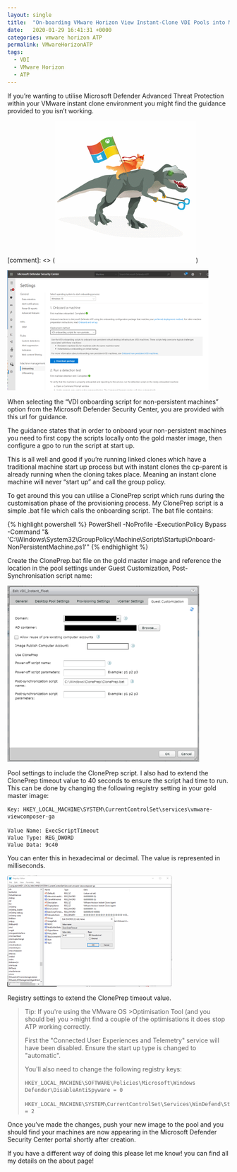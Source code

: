 ```yaml
---
layout: single
title:  "On-boarding VMware Horizon View Instant-Clone VDI Pools into Microsoft Defender Advanced Threat Protection."
date:   2020-01-29 16:41:31 +0000
categories: vmware horizon ATP
permalink: VMwareHorizonATP
tags:
  - VDI
  - VMware Horizon
  - ATP
---
```

If you’re wanting to utilise Microsoft Defender Advanced Threat Protection within your VMware instant clone environment you might find the guidance provided to you isn’t working.

[comment]: <> (![image-title-here](/assets/images/horizonatp/atpcat.gif))

![workflow](/assets/images/horizonatp/1.png)

When selecting the “VDI onboarding script for non-persistent machines” option from the Microsoft Defender Security Center, you are provided with this url for guidance.

The guidance states that in order to onboard your non-persistent machines you need to first copy the scripts locally onto the gold master image, then configure a gpo to run the script at start up.

This is all well and good if you’re running linked clones which have a traditional machine start up process but with instant clones the cp-parent is already running when the cloning takes place. Meaning an instant clone machine will never “start up” and call the group policy.

To get around this you can utilise a ClonePrep script which runs during the customisation phase of the provisioning process. My ClonePrep script is a simple .bat file which calls the onboarding script. The bat file contains:

{% highlight powershell %}
PowerShell -NoProfile -ExecutionPolicy Bypass -Command "& 'C:\Windows\System32\GroupPolicy\Machine\Scripts\Startup\Onboard-NonPersistentMachine.ps1'"
{% endhighlight %}

Create the ClonePrep.bat file on the gold master image and reference the location in the pool settings under Guest Customization, Post-Synchronisation script name:

![workflow](/assets/images/horizonatp/2.png)

Pool settings to include the ClonePrep script.
I also had to extend the ClonePrep timeout value to 40 seconds to ensure the script had time to run. This can be done by changing the following registry setting in your gold master image:

```
Key: HKEY_LOCAL_MACHINE\SYSTEM\CurrentControlSet\services\vmware-viewcomposer-ga

Value Name: ExecScriptTimeout
Value Type: REG_DWORD
Value Data: 9c40
```
You can enter this in hexadecimal or decimal. The value is represented in milliseconds.

![workflow](/assets/images/horizonatp/3.png)

Registry settings to extend the ClonePrep timeout value.
>Tip: If you're using the VMware OS >Optimisation Tool (and you should be) you >might find a couple of the optimisations it does stop ATP working correctly.
>
>First the "Connected User Experiences and Telemetry" service will have been disabled.  Ensure the start up type is changed to "automatic".
>
>You'll also need to change the following registry keys:
>```
>HKEY_LOCAL_MACHINE\SOFTWARE\Policies\Microsoft\Windows Defender\DisableAntiSpyware = 0
>
>HKEY_LOCAL_MACHINE\SYSTEM\CurrentControlSet\Services\WinDefend\Start = 2
>```

Once you’ve made the changes, push your new image to the pool and you should find your machines are now appearing in the Microsoft Defender Security Center portal shortly after creation.

If you have a different way of doing this please let me know! you can find all my details on the about page!